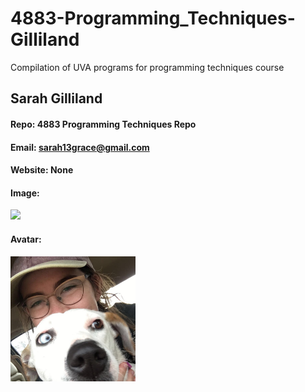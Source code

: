 # 4883-Programming_Techniques-Gilliland
Compilation of UVA programs for programming techniques course

## Sarah Gilliland
#### Repo: 4883 Programming Techniques Repo
#### Email: sarah13grace@gmail.com
#### Website: None
#### Image:
<img src="Images/lights(2).jpg" width="300">

#### Avatar:
<img src="Images/withZoeAvatar.jpg" width="200">
